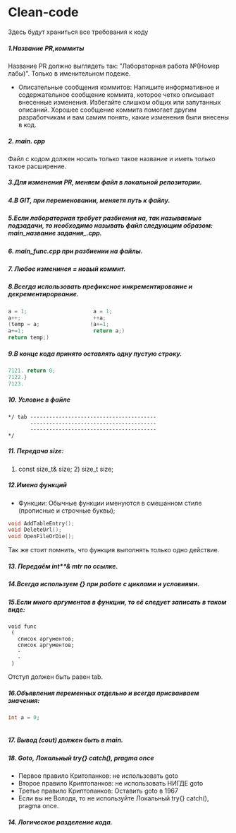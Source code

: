 # Clean-code
Здесь будут храниться все требования к коду


##### 1.Название PR,коммиты
Название PR должно выглядеть так: "Лабораторная работа №(Номер лабы)". Только в именительном подеже.
* Описательные сообщения коммитов: Напишите информативное и содержательное сообщение коммита, которое четко описывает внесенные изменения. Избегайте слишком общих или запутанных описаний. Хорошее сообщение коммита помогает другим разработчикам и вам самим понять, какие изменения были внесены в код.
 ##### 2. main. cpp
   Файл с кодом должен носить только такое название и иметь только такое расширение.
 ##### 3.Для изменения PR, меняем файл в локальной репозитории.
 ##### 4.В GIT, при переменовании, меняетя путь к файлу.
 ##### 5.Если лабораторная требует разбиения на, так называемые подзадачи, то необходимо называть файл следующим образом: main_название задания_.cpp.
 ##### 6. main_func.cpp при разбиении на файлы.
 ##### 7. Любое изменинея = новый коммит.
 ##### 8.Всегда использовать префиксное инкрементирование и декрементирорвание.
 ```c++
a = 1;                     a = 1;
a++;                       ++a;
(temp = a;                (a+=1;                          
a+=1;                      return a;)
return temp;)                        
```
 ##### 9.В конце кода принято оставлять одну пустую строку.
  ```c++
 7121. return 0;
 7122.}
 7123.

```
 ##### 10. Условие в файле
```
*/ tab ----------------------------------------
       ----------------------------------------
       ----------------------------------------
*/
```
 ##### 11. Передача size:
 1) const size_t& size;   2) size_t size;
 ##### 12.Имена функций
  * Функции: Обычные функции именуются в смешанном стиле (прописные и строчные буквы); 
 ```c++
 void AddTableEntry();
 void DeleteUrl();
 void OpenFileOrDie();
 
```
Так же стоит помнить, что функция выполнять только одно действие.
##### 13. Передаём int**& mtr по ссылке.
##### 14.Всегда используем {} при работе с циклами и условиями.
##### 15.Если много аргументов в функции, то её следует записать в таком виде:
```с++
void func
 (
   список аргументов;
   список аргументов;
   -
   -
 )
```
Отступ должен быть равен tab.
 ##### 16.Объявления переменных отдельно и всегда присваиваем значения: 
```c++
int a = 0;
 
```
##### 17. Вывод (cout) должен быть в main.
##### 18. Goto, Локальный try{} catch(), pragma once
  * Первое правило Критопанков: не использовать goto
  * Второе правило Криптопанков: не использовать НИГДЕ goto
  * Третье правило Криптопанков: Оставить goto в 1967
  * Если вы не Володя, то не используйте Локальный try{} catch(), pragma once.
##### 14. Логическое разделение кода.



